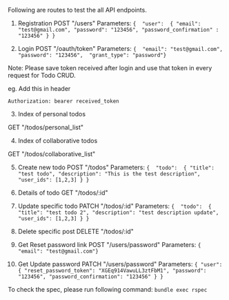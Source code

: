 Following are routes to test the all API endpoints.

1) Registration
  POST "/users"
  Parameters: 
  `{ 
    "user": 
      {
      "email": "test@gmail.com",
      "password": "123456",
      "password_confirmation" : "123456"
      }
  }`

2) Login
  POST "/oauth/token"
  Parameters:
  `{  "email": "test@gmail.com",  "password": "123456",  "grant_type": "password"}`


Note: Please save token received after login and use that token in every request for Todo CRUD.

eg. Add this in header

  `Authorization: bearer received_token`

3) Index of personal todos

  GET "/todos/personal_list"


4) Index of collaborative todos

  GET "/todos/collaborative_list"

5) Create new todo
  POST "/todos"
  Parameters:
  `{ 
    "todo": 
      {
      "title": "test todo",
      "description": "This is the test description",
      "user_ids": [1,2,3]
      }
  }`

6) Details of todo
  GET "/todos/:id"

7) Update specific todo
  PATCH "/todos/:id"
  Parameters:
  `{ 
    "todo": 
      {
      "title": "test todo 2",
      "description": "test description update",
      "user_ids": [1,2,3]
      }
  }`



8) Delete specific post
  DELETE "/todos/:id"

9) Get Reset password link
  POST "/users/password"
  Parameters:
  `{  "email": "test@gmail.com"}`

10) Get Update password
  PATCH "/users/password"
  Parameters:
  `{
    "user": {
      "reset_password_token": "XGEq914VawuLL3ztFbM1",
      "password": "123456",
      "password_confirmation": "123456"
    }
  }`

To check the spec, please run following command:
`bundle exec rspec`